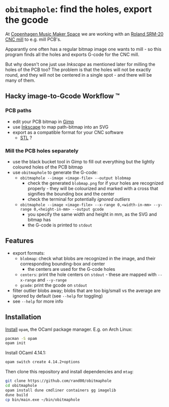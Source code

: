 # `obitmaphole`: find the holes, export the gcode 

At [Copenhagen Music Maker Space](https://musicmakerspace.dk/) we are working with an
[Roland SRM-20 CNC mill](https://musicmakerspace.dk/wiki/doku.php?id=cnc) to e.g.
mill PCB's.

Apparantly one often has a regular bitmap image one wants to mill - so this program finds all the
holes and exports G-code for the CNC mill.

But why doesn't one just use *Inkscape* as mentioned later for milling the holes of the PCB too?
The problem is that the holes will not be exactly round, and they will not be centered in a single
spot - and there will be many of them.

## Hacky image-to-Gcode Workflow &trade;

### PCB paths 
* edit your PCB bitmap in [Gimp](https://www.gimp.org/downloads/)
* use [Inkscape](https://inkscape.org/) to map path-bitmap into an SVG
* export as a compatible format for your CNC software
  * [STL](https://en.wikipedia.org/wiki/STL_(file_format)) ?  

### Mill the PCB holes separately 
* use the black bucket tool in Gimp to fill out everything but the lightly coloured holes of the PCB bitmap
* use `obitmaphole` to generate the G-code:
  * `obitmaphole --image <image-file> --output blobmap`
    * check the generated `blobmap.png` for if your holes are recognized properly - they will be colourized and marked with a cross that signifies the bounding box and the center 
    * check the terminal for potentially *ignored outliers*
  * `obitmaphole --image <image-file> --x-range 0,<width-in-mm> --y-range 0,<height-in-mm> --output gcode`
    * you specify the same width and height in mm, as the SVG and bitmap has
    * the G-code is printed to `stdout`

## Features

* export formats:
  * `blobmap`: check what blobs are recognized in the image, and their corresponding bounding-box and center
    * the centers are used for the G-code holes
  * `centers`: print the hole centers on `stdout` - these are mapped with `--x-range` and `--y-range`
  * `gcode`: print the gcode on `stdout` 
* filter outlier blobs away; blobs that are too big/small vs the average are ignored by default (see `--help` for toggling)
* see `--help` for more info

## Installation

[Install](https://opam.ocaml.org/doc/Install.html) `opam`, the OCaml package manager.
E.g. on Arch Linux:
```bash
pacman -S opam
opam init
```

Install OCaml 4.14.1:
```bash
opam switch create 4.14.2+options
```

Then clone this repository and install dependencies and `mtag`:
```bash
git clone https://github.com/rand00/obitmaphole
cd obitmaphole
opam install dune cmdliner containers gg imagelib 
dune build
cp bin/main.exe ~/bin/obitmaphole
```



